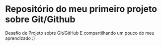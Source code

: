 # Repositório do meu primeiro projeto sobre Git/Github
Desafio de Projeto sobre Git/GitHub E compartilhando um pouco do  meu aprendizado  :)

